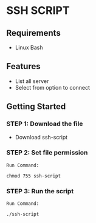# SSH SCRIPT  

## Requirements
- Linux Bash

## Features
- List all server
- Select from option to connect 

## **Getting Started**
### **STEP 1:** Download the file
- Download ssh-script

### **STEP 2:** Set file permission 
`Run Command:`
```
chmod 755 ssh-script
```
### **STEP 3:** Run the script 

`Run Command:`
```
./ssh-script
```
